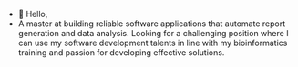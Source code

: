 - 👋 Hello,
- A master at building reliable software applications that automate report generation and data analysis. Looking for a challenging position where I can use my software development talents in line with my bioinformatics training and passion for developing effective solutions.

